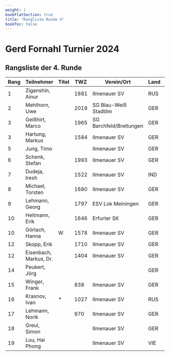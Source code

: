 ```yaml
---
weight: 1
bookFlatSection: true
title: "Rangliste Runde 4"
bookToc: false
---
```


# Gerd Fornahl Turnier 2024

## Rangsliste der 4. Runde


| Rang | Teilnehmer           | Titel | TWZ  | Verein/Ort                | Land | S  | R | V | Punkte | Buchh. | SoBerg |
|------|-----------------------|-------|------|---------------------------|------|----|---|---|--------|--------|--------|
| 1    | Ziganshin, Ainur      |       | 1881 | Ilmenauer SV              | RUS  | 4  | 0 | 0 | 4.0    | 10.5   | 10.50  |
| 2    | Mehlhorn, Uwe         |       | 2019 | SG Blau-Weiß Stadtilm     | GER  | 3  | 0 | 1 | 3.0    | 10.0   |  6.00  |
| 3    | Geißhirt, Marco       |       | 1965 | SG Barchfeld/Breitungen   | GER  | 3  | 0 | 1 | 3.0    |  9.5   |  5.50  |
| 3    | Hartung, Markus       |       | 1584 | Ilmenauer SV              | GER  | 3  | 0 | 1 | 3.0    |  9.5   |  5.50  |
| 5    | Jung, Timo            |       |      | Ilmenauer SV              | GER  | 2  | 2 | 0 | 3.0    |  8.5   |  6.25  |
| 6    | Schenk, Stefan        |       | 1993 | Ilmenauer SV              | GER  | 2  | 1 | 1 | 2.5    |  7.5   |  4.00  |
| 7    | Dudeja, Iresh         |       | 1522 | Ilmenauer SV              | IND  | 2  | 0 | 2 | 2.0    | 10.0   |  4.00  |
| 8    | Michael, Torsten      |       | 1680 | Ilmenauer SV              | GER  | 1  | 2 | 1 | 2.0    |  8.5   |  3.25  |
| 9    | Lehmann, Georg        |       | 1797 | ESV Lok Meiningen         | GER  | 2  | 0 | 2 | 2.0    |  8.5   |  2.50  |
| 10   | Heitmann, Erik        |       | 1646 | Erfurter SK               | GER  | 2  | 0 | 2 | 2.0    |  7.0   |  1.00  |
| 10   | Görlach, Hanna        | W     | 1578 | Ilmenauer SV              | GER  | 2  | 0 | 2 | 2.0    |  7.0   |  1.00  |
| 12   | Skopp, Erik           |       | 1710 | Ilmenauer SV              | GER  | 1  | 1 | 2 | 1.5    |  8.5   |  1.75  |
| 12   | Eisenbach, Markus, Dr.|       | 1404 | Ilmenauer SV              | GER  | 1  | 1 | 2 | 1.5    |  8.5   |  1.75  |
| 14   | Peukert, Jörg         |       |      |                           | GER  | 1  | 1 | 2 | 1.5    |  7.5   |  2.00  |
| 15   | Winger, Frank         |       |  838 | Ilmenauer SV              | GER  | 1  | 0 | 3 | 1.0    |  6.0   |  1.00  |
| 16   | Krasnov, Ivan         | *     | 1027 | Ilmenauer SV              | RUS  | 1  | 0 | 3 | 1.0    |  6.0   |  0.00  |
| 17   | Lehmann, Norik        |       |  970 | Ilmenauer SV              | GER  | 1  | 0 | 3 | 1.0    |  5.0   |  0.00  |
| 18   | Greul, Simon          |       |      | Ilmenauer SV              | GER  | 0  | 0 | 0 | 0.0    |  7.0   |  0.00  |
| 19   | Luu, Hai Phong        |       |      | Ilmenauer SV              | VIE  | 0  | 0 | 4 | 0.0    |  6.0   |  0.00  |